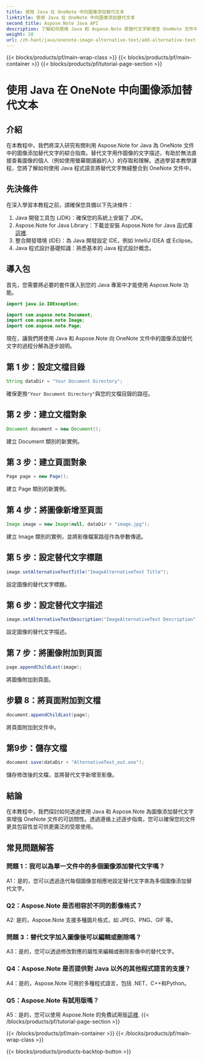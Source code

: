 ```yaml
---
title: 使用 Java 在 OneNote 中向圖像添加替代文本
linktitle: 使用 Java 在 OneNote 中向圖像添加替代文本
second_title: Aspose.Note Java API
description: 了解如何使用 Java 和 Aspose.Note 將替代文字新增至 OneNote 文件中的圖像，從而增強可訪問性和包容性。
weight: 10
url: /zh-hant/java/onenote-image-alternative-text/add-alternative-text-to-image/
---
```


{{< blocks/products/pf/main-wrap-class >}}
{{< blocks/products/pf/main-container >}}
{{< blocks/products/pf/tutorial-page-section >}}

# 使用 Java 在 OneNote 中向圖像添加替代文本

## 介紹

在本教程中，我們將深入研究有關利用 Aspose.Note for Java 為 OneNote 文件中的圖像添加替代文字的綜合指南。替代文字用作圖像的文字描述，有助於無法直接查看圖像的個人（例如使用螢幕閱讀器的人）的存取和理解。透過學習本教學課程，您將了解如何使用 Java 程式語言將替代文字無縫整合到 OneNote 文件中。

## 先決條件

在深入學習本教程之前，請確保您具備以下先決條件：

1. Java 開發工具包 (JDK)：確保您的系統上安裝了 JDK。
2.  Aspose.Note for Java Library：下載並安裝 Aspose.Note for Java 函式庫[這裡](https://releases.aspose.com/note/java/).
3. 整合開發環境 (IDE)：為 Java 開發設定 IDE，例如 IntelliJ IDEA 或 Eclipse。
4. Java 程式設計基礎知識：熟悉基本的 Java 程式設計概念。

## 導入包

首先，您需要將必要的套件匯入到您的 Java 專案中才能使用 Aspose.Note 功能。

```java
import java.io.IOException;

import com.aspose.note.Document;
import com.aspose.note.Image;
import com.aspose.note.Page;
```

現在，讓我們將使用 Java 和 Aspose.Note 向 OneNote 文件中的圖像添加替代文字的過程分解為逐步說明。

## 第 1 步：設定文檔目錄

```java
String dataDir = "Your Document Directory";
```

確保更換`"Your Document Directory"`與您的文檔目錄的路徑。

## 第 2 步：建立文檔對象

```java
Document document = new Document();
```

建立 Document 類別的新實例。

## 第 3 步：建立頁面對象

```java
Page page = new Page();
```

建立 Page 類別的新實例。

## 第 4 步：將圖像新增至頁面

```java
Image image = new Image(null, dataDir + "image.jpg");
```

建立 Image 類別的實例，並將影像檔案路徑作為參數傳遞。

## 第 5 步：設定替代文字標題

```java
image.setAlternativeTextTitle("ImageAlternativeText Title");
```

設定圖像的替代文字標題。

## 第 6 步：設定替代文字描述

```java
image.setAlternativeTextDescription("ImageAlternativeText Description");
```

設定圖像的替代文字描述。

## 第 7 步：將圖像附加到頁面

```java
page.appendChildLast(image);
```

將圖像附加到頁面。

## 步驟 8：將頁面附加到文檔

```java
document.appendChildLast(page);
```

將頁面附加到文件中。

## 第9步：儲存文檔

```java
document.save(dataDir + "AlternativeText_out.one");
```

儲存修改後的文檔，並將替代文字新增至影像。

## 結論

在本教程中，我們探討如何透過使用 Java 和 Aspose.Note 為圖像添加替代文字來增強 OneNote 文件的可訪問性。透過遵循上述逐步指南，您可以確保您的文件更具包容性並可供更廣泛的受眾使用。

## 常見問題解答

### 問題 1：我可以為單一文件中的多個圖像添加替代文字嗎？

A1：是的，您可以透過迭代每個圖像並相應地設定替代文字來為多個圖像添加替代文字。

### Q2：Aspose.Note 是否相容於不同的影像格式？

A2: 是的，Aspose.Note 支援多種圖片格式，如 JPEG、PNG、GIF 等。

### 問題 3：替代文字加入圖像後可以編輯或刪除嗎？

A3：是的，您可以透過修改對應的屬性來編輯或刪除影像中的替代文字。

### Q4：Aspose.Note 是否提供對 Java 以外的其他程式語言的支援？

A4：是的，Aspose.Note 可用於多種程式語言，包括 .NET、C++和Python。

### Q5：Aspose.Note 有試用版嗎？

 A5：是的，您可以使用 Aspose.Note 的免費試用版[這裡](https://releases.aspose.com/).
{{< /blocks/products/pf/tutorial-page-section >}}

{{< /blocks/products/pf/main-container >}}
{{< /blocks/products/pf/main-wrap-class >}}

{{< blocks/products/products-backtop-button >}}
